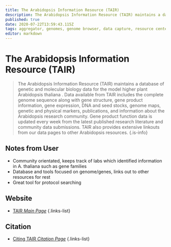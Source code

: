 ```yaml
---
title: The Arabidopsis Information Resource (TAIR)
description: The Arabidopsis Information Resource (TAIR) maintains a database of genetic and molecular biology data for the model higher plant Arabidopsis thaliana.
published: true
date: 2020-07-22T13:59:43.115Z
tags: aggregator, genomes, genome browser, data capture, resource center, database, model organism, phenotype, plant
editor: markdown
---
```


# The Arabidopsis Information Resource (TAIR)

> The Arabidopsis Information Resource (TAIR) maintains a database of genetic and molecular biology data for the model higher plant Arabidopsis thaliana . Data available from TAIR includes the complete genome sequence along with gene structure, gene product information, gene expression, DNA and seed stocks, genome maps, genetic and physical markers, publications, and information about the Arabidopsis research community. Gene product function data is updated every week from the latest published research literature and community data submissions. TAIR also provides extensive linkouts from our data pages to other Arabidopsis resources.
{.is-info}


## Notes from User
- Community orientated, keeps track of labs which identified information in A. thaliana such as gene families 
- Database and tools focused on genome/genes, links out to other resources for rest 
- Great tool for protocol searching 


## Website

- [TAIR *Main Page*](https://www.arabidopsis.org/)
{.links-list}

## Citation

- [Citing TAIR *Citation Page*](https://www.arabidopsis.org/about/citingtair.jsp)
{.links-list}

